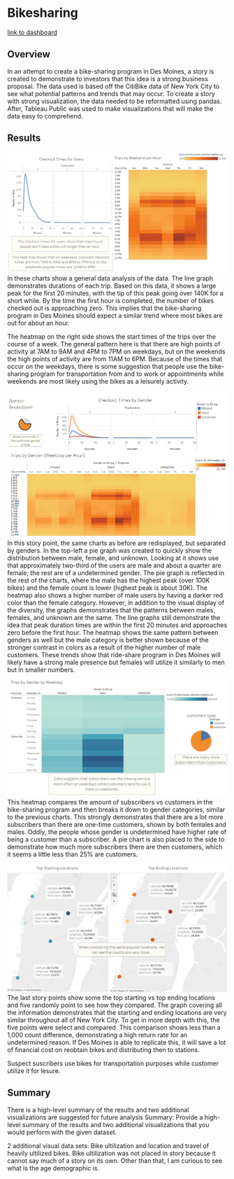 # Bikesharing

[link to dashboard](https://public.tableau.com/app/profile/andres.martin.rosas/viz/Bike_Challenge_16645726211920/NYCBikeStory "link to dashboard")

## Overview
In an attempt to create a bike-sharing program in Des Moines, a story is created to demonstrate to investors that this idea is a strong business proposal. The data used is based off the CitiBike data of New York City to see what potential patterns and trends that may occur. To create a story with strong visualization, the data needed to be reformatted using pandas. After, Tableau Public was used to make visualizations that will make the data easy to comprehend.

## Results
![Generic_charts](/Images/Generic_charts.png)
In these charts show a general data analysis of the data. The line graph demonstrates durations of each trip. Based on this data, it shows a large peak for the first 20 minutes, with the tip of this peak going over 140K for a short while. By the time the first hour is completed, the number of bikes checked out is approaching zero. This implies that the bike-sharing program in Des Moines should expect a similar trend where most bikes are out for about an hour.

The heatmap on the right side shows the start times of the trips over the course of a week. The general pattern here is that there are high points of activity at 7AM to 9AM and 4PM to 7PM on weekdays, but on the weekends the high points of activity are from 11AM to 6PM. Because of the times that occur on the weekdays, there is some suggestion that people use the bike-sharing program for transportation from and to work or appointments while weekends are most likely using the bikes as a leisurely activity.

![GenderCharts.png](/Images/GenderCharts.png)
In this story point, the same charts as before are redisplayed, but separated by genders. In the top-left a pie graph was created to quickly show the distribution between male, female, and unknown. Looking at it shows use that approximately two-third of the users are male and about a quarter are female; the rest are of a undetermined gender. The pie graph is reflected in the rest of the charts, where the male has the highest peak (over 100K bikes) and the female count is lower (highest peak is about 30K). The heatmap also shows a higher number of male users by having a darker red color than the female category. However, in addition to the visual display of the diversity, the graphs demonstrates that the patterns between males, females, and unknown are the same. The line graphs still demonstrate the idea that peak duration times are within the first 20 minutes and approaches zero before the first hour. The heatmap shows the same pattern between genders as well but the male category is better shown because of the stronger contrast in colors as a result of the higher number of male customers. These trends show that ride-share program in Des Moines will likely have a strong male presence but females will utilize it similarly to men but in smaller numbers.

![Customer_vs_Subscribers.png](/Images/Customer_vs_Subscribers.png)
This heatmap compares the amount of subscribers vs customers in the bike-sharing program and then breaks it down to gender categories, similar to the previous charts. This strongly demonstrates that there are a lot more subscribers than there are one-time customers, shown by both females and males. Oddly, the people whose gender is undetermined have higher rate of being a customer than a subscriber. A pie chart is also placed to the side to demonstrate how much more subscribers there are then customers, which it seems a little less than 25% are customers.

![Start_vs_EndPoints.png](/Images/Start_vs_EndPoints.png)
The last story points show some the top starting vs top ending locations and five randomly point to see how they compared. The graph covering all the information demonstrates that the starting and ending locations are very similar throughout all of New York City. To get in more depth with this, the five points were select and compared. This comparison shows less than a 1,000 count difference, demonstrating a high return rate for an undetermined reason. If Des Moines is able to replicate this, it will save a lot of financial cost on reobtain bikes and distributing then to stations.




Suspect suscribers use bikes for transportation purposes while customer utilize it for lesure.
## Summary

There is a high-level summary of the results and two additional visualizations are suggested for future analysis
Summary: Provide a high-level summary of the results and two additional visualizations that you would perform with the given dataset.


2 additional visual data sets:
  Bike ultilization and location and travel of heavily ultilized bikes. Bike ultilization was not placed in story because it cannot say much of a story on its own.
  Other than that, I am curious to see what is the age demographic is. 
  
